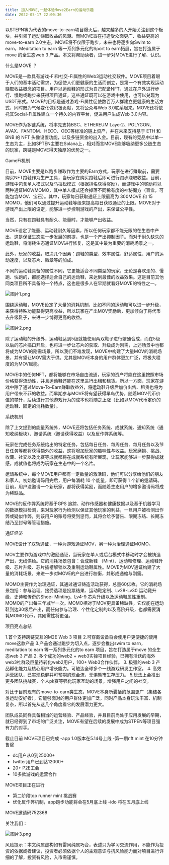 ```yaml
---
title: 加入MOVE,一起体验Move2Earn的运动乐趣
date: 2022-05-17 22:00:36
---
```

以STEPN等为代表的move-to-earn项目爆火后，越来越多的人开始关注到这个板块，并引领了运动赚取收益的风潮。而MOVE旨在打造受众面更广、收益更高的move-to-earn 2.0生态，MOVE将不仅限于跑步，未来也将逐步向Swim to earn，Meditation to earn 等一系列多元化的Sport to earn拓展，旨在打造属于move 的全生态web 3 产品。本文将帮助读者，进一步对MOVE进行了解、认识。

什么是MOVE ？

MOVE是一款具有游戏-Fi和社交-Fi属性的Web3运动社交软件。MOVE项目着眼于人们的基本活动需求，为促使人们更健康的生活而创立，是第一个有效实现运动赚取收益概念的项目。用户以运动鞋的形式为自己配备NFT，通过在户外进行步行、慢跑或跑步来获得项目通证，这些通证既可以在游戏中使用，也可以兑现为USDT形式。MOVE的目标是通过游戏-Fi属性促使数百万人群建立更健康的生活方式，同时既为气候变化做积极贡献，又将公众与Web 3.0联系起来。MOVE还将依托其Social-Fi属性建立一个持久的内容平台，促进用户生成Web 3.0内容。

MOVE作为多链系统，将率先支持BSC、ETHEREUM Layer2、POLYGON、AVAX、FANTOM、HECO、OEC等标准的链上资产，并在未来支持基于 ETH 和 BNB 的 NFT 头像设置功能，以及多链资金的出入金。目前，现有的竞品中以单一生态为主，比如SPTEN主要在Solana上，相对而言MOVE能够吸纳更多公链生态的玩家，跨链是MOVE得天独厚的优势之一。

GameFi机制

目前，MOVE主要是以跑步赚取作为主要的Earn方式，玩家在进行赚取前，需要购买NFT跑鞋作为生产工具，当玩家在购买跑鞋后即可进行跑步赚取收益。目前，游戏中包含单人模式以及马拉松模式（根据排名获得奖励），而游戏中的奖励将以两种通证MOV/MOMO，其中单人模式还会掉落不同稀有度的神秘魔方（盲盒，可能包含MOV、宝石）。其中，玩家每日获取通证上限最高为 300MOVE 和 15 MOMO，他们可以通过提升运动鞋等级来提高每日获取通证的上限。MOVE对于游戏产出上限的设定，能够进一步控制游戏的产出，来保证公平性。

当然，只有在跑鞋具有耐久、能量时，才能够产出收益。

MOVE设定了能量、运动鞋耐久等因素，所以任何玩家都不能无限的在生态中产出，这是保证生态进一步发展的前提，也是一个产出抑制因子。而对于耐久缺失的运动鞋，将消耗生态通证MOV进行修复，这是其中最为重要的消耗场景之一。

此外，玩家的收益，取决几个因素：跑鞋的类型、效率属性、舒适属性、用户的运动速度，以及芯片、徽章等的加成。

不同的运动鞋具备的属性不同，它更能适合不同类型的玩家，无论是喜欢走的、慢跑、快跑的，都能选择适合自己的运动鞋，来达到最佳的收益效果。这是目前其他同类项目所不具备的一个特点，这也是很多人在早期就看好MOVE的特性之一。

![图片1.png](https://smartsignature-img.oss-cn-hongkong.aliyuncs.com/article/2022/05/17/57d9c067be9d22d6c75116b8b514fd09.png)

围绕运动鞋，MOVE设定了大量的消耗机制，比如不同的运动鞋可以进一步升级，来获得特殊功能获得更高收益，所以玩家在产出MOV奖励后，更加倾向于将代币去升级鞋子，来进一步博得更高的收益。

![图片2.png](https://smartsignature-img.oss-cn-hongkong.aliyuncs.com/article/2022/05/17/340e44bd361b18a67adadb7f97e47934.png)

除了运动鞋的升级外，运动鞋达到5级就能使用两双鞋子进行繁殖合成，而在5级以后的芯片插口开启，也将进一步让芯片的获取、升级成为刚需，上述场景中也都将成为MOV的刚需场景。所以我们不难发现，MOVE中构建了大量MOV的消耗场景，并有望让MOV需大于供。尤其是MOVE本身的用户群体更加广泛，将极大程度的为MOV赋能。

MOVE中的任何NFT，都将能够在市场自由流通，玩家的资产将能在这里按照市场价格获得流动性，并且运动鞋还能在这里进行出租和租赁。所以一方面，玩家在游戏中除了通过Move-To-Earn赚取收益外，将运动鞋升级后加价出售、租赁也将为用户带来不菲的收益。而早期参与MOVE将有望获得早鸟优势，随着MOV代币价值的攀升，后续进行其他游戏行为的成本也将随之上涨（比如以MOV代币定价的运动鞋、固定的消耗数量）。

系统机制

除了上文提到的能量系统外，MOVE还将包括任务系统、成就系统、通知系统（通知收纳板块）、邀请系统（邀请获得收益）以及反作弊系统等。

玩家在完成任务系统给出的特定任务，包括每日任务、每周任务、每月任务以及节日任务等都将获得额外的收益，这将增加玩家的趣味性与收益。玩家磨损、挑战、收藏、社交以及比赛等成就都将在成就系统有所展现，让玩家能够进一步获得成就感，成就值也将成为玩家在生态中的一个名片。

邀请系统中，每个MOVE用户都有一定数量的激活码，他们可以分享给他们的朋友和家人。初始邀请码用完后，用户每消耗 10 个能量，即可获得 1 个新的邀请码。目前，用户没邀请一个新玩家，都将获得奖励，而随着生态用户的增多邀请码将成为稀缺品。

MOVE的反作弊系统将基于GPS 追踪、动作传感器和健康数据以及基于机器学习的数据模拟检测，来对玩家行为检测以保证其他玩家的利益，一旦用户被检测出作弊或疑似作弊，则该用户的账号将受到惩罚，其将会给予警告、限期冻结、长期冻结乃至封号等管理措施。

通证经济

MOVE设计了双轨通证，一种为游戏通证MOV，另一种为治理通证MOMO。

MOV主要作为游戏中的激励通证，当玩家在单人或后台模式中移动时才会被铸造产出，无线供给。它的消耗场景包含：合成新鞋 （Mint）、运动鞋修理、运动鞋升级、芯片升级、芯片插槽解锁以及重制运动鞋属性。MOVE为MOV通证构建了大量的消耗场景，来进一步对MOVE的产出进行权衡，并形成通缩与刚需。

MOMO主要作为治理通证，其通过通证铸造活动获得，总量60亿枚。它的消耗场景包括：参与治理、接受选项是投票结果、运动鞋定制、Lv28-Lv30 运动鞋升级、史诗和传奇的Shoe- Minting、Lv4-9 芯片升级以及运动鞋属性重制。MOMO的产出每三年减半一次。MOMO相对于MOV更具备稀缺性，它仅能在运动鞋到达30级后产出，而任何参与治理、个性化定制的以及高阶升级，也都需要消耗MOMO代币，其刚需性将更强。

项目亮点总结

1.首个支持跨链交互的M2E Web 3 项目
2.可穿戴设备将会使用户更便捷的使用move这款产品
3.产品会通过跑步为切入点，逐步会推出swim to earn，meditation to earn 等一系列多元化的to earn 项目，旨在打造属于move 的全生态web 3 产品
2. 多个成功的web2 + web3实操项目经验，已拥有活跃的海外web3社群及巨量待转化web2用户，100+ Web3合作伙伴。
3. 极强的web 3 产品孵化能力及核心用户增长能力。可触达全球多个一线游戏研发工作室。
4. 高效运营团队，已实现稳健并可预期的现金流，无惧熊市生存压力。
5.玩法上会推出更多团队挑战赛，个人pk赛等强化玩家互动的场景，增强用户之间的社交。

对比于目前现有的move-to-earn类生态，MOVE本身所囊括的范围更广（集结各类运动安好者），它能够面对的用户群体更加广泛，同时产品本身玩法丰富、机制复杂，所以首先从这几个角度看它的发展潜力更大。

团队成员同样具备相当的运营经验、产品经验，并且目前尚处于应用发展的早期，就已经得到了市场的广泛关注，MOVE有望在后续的发展中成为STPEN等项目强有力的对手。

截止目前
MOVE项目已完成 
-app 1.0版本在5.14号上线
-第一期nft mint 在10分钟售罄
- dc用户从0到25000+
- twitter用户已到达12000+
- 20+ P2E工会
- 10多款游戏的运营合作

MOVE项目正在进行   
- 第二阶段top runner mint 挑战赛
- 优化反作弊机制，app跑步功能将会在5月底上线
-ido 将在五月底上线

MOVE邀请码752368

关注我们：

![图片3.png](https://smartsignature-img.oss-cn-hongkong.aliyuncs.com/article/2022/05/17/1d71841e9857436e28fe355d94ce668e.png)

风险提示：本文纯属虚构如有雷同纯属巧合，表述只为学习交流作用，不能作为投资的依据或者建议，投资者必须依据个人的主观意识与抗风险能力而对项目进行详细的了解，投资有风险，入市需谨慎。


